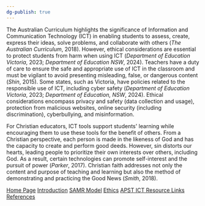 ```yaml
---
dg-publish: true
---
```

The Australian Curriculum highlights the significance of Information and Communication Technology (ICT) in enabling students to assess, create, express their ideas, solve problems, and collaborate with others (*The Australian Curriculum*, 2018). However, ethical considerations are essential to protect students from harm when using ICT (*Department of Education Victoria*, 2023; *Department of Education NSW*, 2024). Teachers have a duty of care to ensure the safe and appropriate use of ICT in the classroom and must be vigilant to avoid presenting misleading, false, or dangerous content (*Shin*, 2015). Some states, such as Victoria, have policies related to the responsible use of ICT, including cyber safety (*Department of Education Victoria*, 2023; *Department of Education, NSW*, 2024). Ethical considerations encompass privacy and safety (data collection and usage), protection from malicious websites, online security (including discrimination), cyberbullying, and misinformation.

For Christian educators, ICT tools support students' learning while encouraging them to use these tools for the benefit of others. From a Christian perspective, each person is made in the likeness of God and has the capacity to create and perform good deeds. However, sin distorts our hearts, leading people to prioritize their own interests over others, including God. As a result, certain technologies can promote self-interest and the pursuit of power (*Parker*, 2017). Christian faith addresses not only the content and purpose of teaching and learning but also the method of demonstrating and practicing the Good News (*Smith*, 2018).

[Home Page](Home%20Page.md)
[Introduction](01%20Introduction.md)
[SAMR Model](02%20SAMR%20Model.md)
[Ethics](03%20Ethics.md)
[APST ICT Resource Links](04%20APST%20ICT%20Resource%20Links.md)
[References](05%20References.md)
